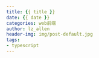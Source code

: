```yaml
---
title: {{ title }}
date: {{ date }}
categories: web前端
author: lz_allen
header-img: img/post-default.jpg
tags:
- typescript
---
```

